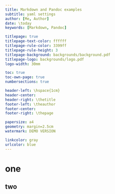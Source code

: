 ```yaml
---
title: Markdown and Pandoc examples
subtitle: yaml settings
author: [Me, Author]
date: \today
keywords: [Markdown, Pandoc]

titlepage: true
titlepage-text-color: ffffff
titlepage-rule-color: 3399ff
titlepage-rule-height: 3
titlepage-background: backgrounds/background.pdf
titlepage-logo: backgrounds/logo.pdf
logo-width: 30mm

toc: true
toc-own-page: true
numbersections: true

header-left: \hspace{1cm}
header-center: 
header-right: \thetitle
footer-left: \theauthor
footer-center: 
footer-right: \thepage

papersize: a4
geometry: margin=2.5cm
watermark: DEMO VERSION

linkcolor: gray
urlcolor: blue
---
```


# one
## two
